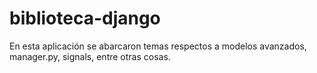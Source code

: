 # biblioteca-django
En esta aplicación se abarcaron temas respectos a modelos avanzados, manager.py, signals, entre otras cosas.
